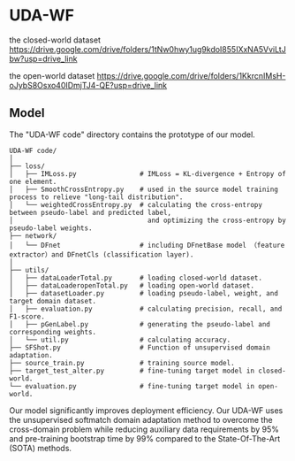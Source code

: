# UDA-WF
the closed-world dataset https://drive.google.com/drive/folders/1tNw0hwy1ug9kdoI855IXxNA5VviLtJbw?usp=drive_link

the open-world dataset https://drive.google.com/drive/folders/1KkrcnIMsH-oJybS8Osxo40IDmjTJ4-QE?usp=drive_link

## Model
The "UDA-WF code" directory contains the prototype of our model.

~~~
UDA-WF code/
│
├── loss/   
│   ├── IMLoss.py                # IMLoss = KL-divergence + Entropy of one element.
│   ├── SmoothCrossEntropy.py    # used in the source model training process to relieve "long-tail distribution".
│   └── weightedCrossEntropy.py  # calculating the cross-entropy between pseudo-label and predicted label,
│                                  and optimizing the cross-entropy by pseudo-label weights.
├── network/
│   └── DFnet                    # including DFnetBase model （feature extractor）and DFnetCls (classification layer).
│
├── utils/
│   ├── dataLoaderTotal.py       # loading closed-world dataset.
│   ├── dataLoaderopenTotal.py   # loading open-world dataset.
│   ├── datasetLoader.py         # loading pseudo-label, weight, and target domain dataset.
│   ├── evaluation.py            # calculating precision, recall, and F1-score.         
│   ├── pGenLabel.py             # generating the pseudo-label and corresponding weights.
│   └── util.py                  # calculating accuracy.
├── SFShot.py                    # Function of unsupervised domain adaptation.
├── source_train.py              # training source model. 
├── target_test_alter.py         # fine-tuning target model in closed-world.
└── evaluation.py                # fine-tuning target model in open-world.

~~~
Our model significantly improves deployment efficiency. Our UDA-WF uses the unsupervised softmatch domain adaptation method to overcome the cross-domain problem while reducing auxiliary data requirements by 95% and pre-training bootstrap time by 99% compared to the State-Of-The-Art (SOTA) methods.

